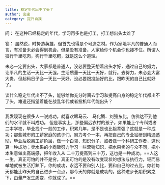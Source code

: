 ```yaml
---
title: 稳定年代出不了头？
author: 寓庸
category: 提升自我
---
```

问：
在这种已经稳定的年代，学习再多也是打工，打工想出头太难了

答：
虽然说，时势造英雄，但首先也得是个可造之材。作为家境平凡的普通人而言，有准备未必会得到机会，但是没有准备，人家给你个机会你也接不住。所谓人狼行千里吃肉，狗行千里吃粑，就是这么个道理。  

未必一定要出头，大家都是普通人，没必要整天想着出头才好，通过自己的努力，让平凡的生活一天比一天强，生活质量一天比一天好，就行。去努力，未必会大富大贵，但起码日子会一天比一天好。没必要跟投胎好的比，跟昨天的自己比就好了。  

谈什么稳定年代出不了头，能够给你充分时间去学习和提高自身的稳定年代都出不了头，难道还指望着能在战乱年代或者投机年代能出头？

---
我发现现在很多人一说成功，就喜欢跟马云、 马化腾、刘强东比，仿佛达不到他们的水平就不叫成功。 但是事实上，那些偏远农村的孩子，如果能上个专科或者二本学校，毕业找个一般的工作，积累几年，是不是也比祖辈强？这就是一种成功；那些城市的工薪家庭的孩子们，努力考个一本，再把自己的专业钻研到精通透彻，毕业后脱离工薪阶层，做一个白领、知识分子、或者做一个科研工作者，这也算一种成功；卖水果的小商贩努力学习一些营销知识，把水果卖的与众不同，把小本生意做出高端感，把年收入从 二十万提高到三十万，这也是一种成功。==人这一生，真正可怕的并不是穷，真正可怕的是没有改变现状的想法与执行力，轻而易举地就被生活打趴下。你的成功，永远不要和别人比，要和自己的过去比，你若每天都能比昨天的自己进步一点点，那今天的你就是成功的。这种进步长期积累之下，由量产发生质变，你就成了。==